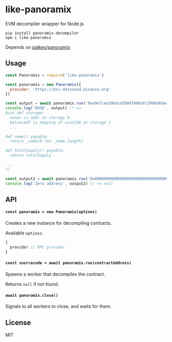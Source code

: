 # like-panoramix

EVM decompiler wrapper for Node.js

```
pip install panoramix-decompiler
npm i like-panoramix
```

Depends on [palkeo/panoramix](https://github.com/palkeo/panoramix)

## Usage

```js
const Panoramix = require('like-panoramix')

const panoramix = new Panoramix({
  provider: 'https://bsc-dataseed.binance.org'
})

const output = await panoramix.run('0xe9e7cea3dedca5984780bafc599bd69add087d56')
console.log('BUSD', output) /* =>
busd def storage:
  owner is addr at storage 0
  balanceOf is mapping of uint256 at storage 1
  ...

def name() payable: 
  return _name[0 len _name.length]

def totalSupply() payable: 
  return totalSupply

...
*/

const output2 = await panoramix.run('0x0000000000000000000000000000000000000000')
console.log('Zero address', output2) // => null
```

## API

#### `const panoramix = new Panoramix(options)`

Creates a new instance for decompiling contracts.

Available `options`:

```js
{
  provider // RPC provider
}
```

#### `const sourcecode = await panoramix.run(contractAddress)`

Spawns a worker that decompiles the contract.

Returns `null` if not found.

#### `await panoramix.close()`

Signals to all workers to close, and waits for them.

## License

MIT
